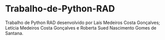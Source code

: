 # Trabalho-de-Python-RAD
Trabalho de Python RAD desenvolvido por Laís Medeiros Costa Gonçalves; Letícia Medeiros Costa Gonçalves e Roberta Sued Nascimento Gomes de Santana.
